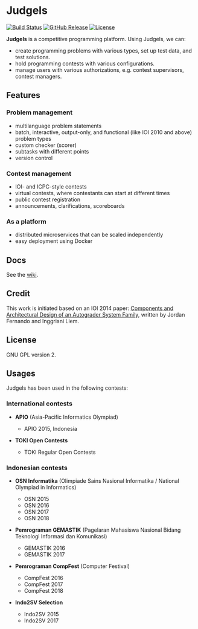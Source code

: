 # Judgels

[![Build Status](https://img.shields.io/travis/ia-toki/judgels/master.svg)](https://travis-ci.org/ia-toki/judgels)
[![GitHub Release](https://img.shields.io/github/tag/ia-toki/judgels.svg)](https://github.com/ia-toki/judgels/releases)
[![License](https://img.shields.io/github/license/ia-toki/judgels.svg)](https://github.com/ia-toki/judgels/blob/master/LICENSE.txt)

**Judgels** is a competitive programming platform. Using Judgels, we can:

- create programming problems with various types, set up test data, and test solutions.
- hold programming contests with various configurations.
- manage users with various authorizations, e.g. contest supervisors, contest managers.

## Features

### Problem management
- multilanguage problem statements
- batch, interactive, output-only, and functional (like IOI 2010 and above) problem types
- custom checker (scorer)
- subtasks with different points
- version control

### Contest management
- IOI- and ICPC-style contests
- virtual contests, where contestants can start at different times
- public contest registration
- announcements, clarifications, scoreboards

### As a platform
- distributed microservices that can be scaled independently
- easy deployment using Docker

## Docs

See the [wiki](https://github.com/ia-toki/judgels/wiki).

## Credit

This work is initiated based on an IOI 2014 paper: [Components and Architectural Design
of an Autograder System Family](http://www.ioinformatics.org/oi/pdf/v8_2014_69_80.pdf), written by Jordan Fernando and Inggriani Liem.

## License

GNU GPL version 2.

## Usages

Judgels has been used in the following contests:

### International contests

- **APIO** (Asia-Pacific Informatics Olympiad)
  - APIO 2015, Indonesia

- **TOKI Open Contests**
  - TOKI Regular Open Contests

### Indonesian contests

- **OSN Informatika** (Olimpiade Sains Nasional Informatika / National Olympiad in Informatics)
  - OSN 2015
  - OSN 2016
  - OSN 2017
  - OSN 2018

- **Pemrograman GEMASTIK** (Pagelaran Mahasiswa Nasional Bidang Teknologi Informasi dan Komunikasi)
  - GEMASTIK 2016
  - GEMASTIK 2017

- **Pemrograman CompFest** (Computer Festival)
  - CompFest 2016
  - CompFest 2017
  - CompFest 2018

- **Indo2SV Selection**
  - Indo2SV 2015
  - Indo2SV 2017
